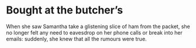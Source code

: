 Bought at the butcher’s=======================


When she saw Samantha take a glistening slice of ham from the packet, she no longer felt any need to eavesdrop on her phone calls or break into her emails: suddenly, she knew that all the rumours were true.